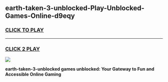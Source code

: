 
## earth-taken-3-unblocked-Play-Unblocked-Games-Online-d9eqy
<h3>
<a href="https://premium76.site?title=earth-taken-3-unblocked&ref=25A">CLICK TO PLAY</a></h3>
<hr>

<h3>
<a href="https://premium76.site?title=earth-taken-3-unblocked&ref=25A">CLICK 2 PLAY</a>
  
</h3>

<a href="https://premium76.site?title=earth-taken-3-unblocked&ref=25A"><img src="https://clearcache.store/games.png"></a>


**earth-taken-3-unblocked games unblocked: Your Gateway to Fun and Accessible Online Gaming**
